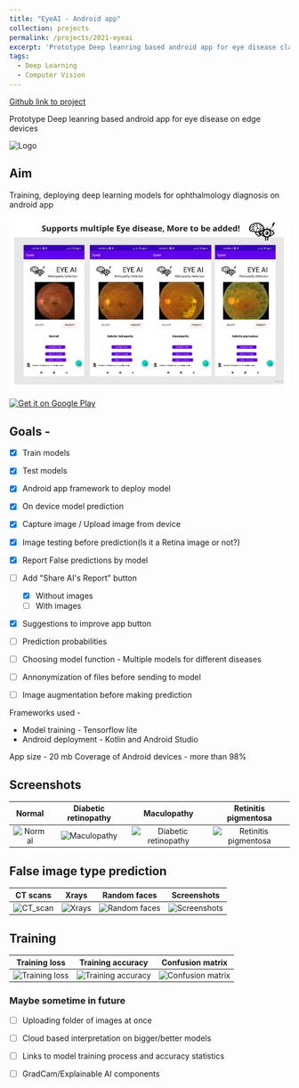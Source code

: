 ```yaml
---
title: "EyeAI - Android app"
collection: projects
permalink: /projects/2021-eyeai
excerpt: 'Prototype Deep leanring based android app for eye disease classification <img src="Images/logo_final.png" alt="Logo" width="150" height="100" />' 
tags:
  - Deep Learning
  - Computer Vision
---
```


[Github link to project](https://github.com/Amritpal-001/EyeAI)

Prototype Deep leanring based android app for eye disease on edge devices 

<img src="Images/logo_final.png" alt="Logo" width="100" height="70" />


## Aim 

Training, deploying deep learning models for ophthalmology diagnosis on android app

![Editing a markdown file for a talk](/images/projects/eyeai.png)

[![Get it on Google Play](https://lisk.io/sites/default/files/pictures/2020-01/download_on_the_play_store_badge.svg)](https://play.google.com/store/apps/details?id=com.amritpal.eyeai)


## Goals - 
- [x] Train models
- [x] Test models
- [x] Android app framework to deploy model
- [x] On device model prediction
- [x] Capture image / Upload image from device
- [x] Image testing before prediction(Is it a Retina image or not?)
- [x] Report False predictions by model
- [ ] Add "Share AI's Report" button
    - [x] Without images 
    - [ ] With images 
- [x] Suggestions to improve app button 
- [ ] Prediction probabilities
- [ ] Choosing model function - Multiple models for different diseases
- [ ] Annonymization of files before sending to model
- [ ] Image augmentation before making prediction


Frameworks used - 
- Model training - Tensorflow lite
- Android deployment - Kotlin and Android Studio


App size - 20 mb 
Coverage of Android devices - more than 98% 


## Screenshots
| Normal                  |  Diabetic retinopathy | Maculopathy | Retinitis pigmentosa |
| :---:                     |     :---:      |          :---: |          :---: |
| <img src="Images/2021-eyeai-Correct_diagnosis003.jpg" alt="Normal" height=350/> | <img src="Images/2021-eyeai-Correct_diagnosis002.jpg" alt="Maculopathy" height=350/>   |   <img src="Images/2021-eyeai-Correct_diagnosis001.jpg" alt="Diabetic retinopathy" height=350 />  |   <img src="Images/2021-eyeai-Correct_diagnosis004.jpg" alt="Retinitis pigmentosa" height=350 />  |


## False image type prediction
| CT scans                   |  Xrays | Random faces | Screenshots |
| :---:                     |     :---:      |          :---: |          :---: |
| <img src="Images/2021-eyeai-False_prediction_detection003.jpg" alt="CT_scan" height=350/> | <img src="Images/2021-eyeai-False_prediction_xray.jpg" alt="Xrays" height=350/>   |   <img src="Images/2021-eyeai-False_prediction_detection006.jpg" alt="Random faces" height=350 />  |   <img src="Images/2021-eyeai-False_prediction_detection003.jpg" alt="Screenshots" height=350 />  |

## Training
| Training loss   |  Training accuracy | Confusion matrix |
| :---:                     |     :---:      |          :---: |  
| <img src="Images/2021-eyeai-loss.png" alt="Training loss" height=350/> | <img src="Images/2021-eyeai-accuracy.png" alt="Training accuracy" height=350/>   |   <img src="Images/2021-eyeai-cm.png" alt="Confusion matrix" height=350 />  |   

### Maybe sometime in future
- [ ] Uploading folder of images at once
- [ ] Cloud based interpretation on bigger/better models
- [ ] Links to model training process and accuracy statistics
- [ ] GradCam/Explainable AI components

